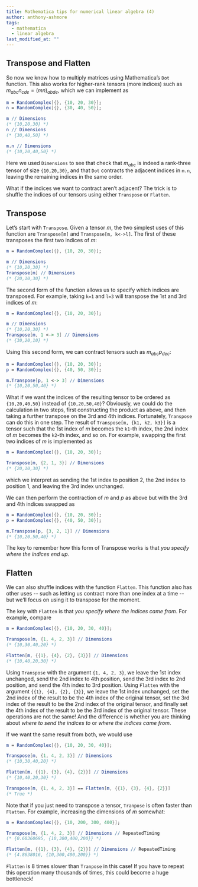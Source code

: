 ```yaml
---
title: Mathematica tips for numerical linear algebra (4)
author: anthony-ashmore
tags:
  - mathematica
  - linear algebra
last_modified_at: ""
---
```


## Transpose and Flatten

So now we know how to multiply matrices using Mathematica’s `Dot` function. This also works for higher-rank tensors (more indices) such as $m_{abc} n_{cde} = (mn)_{abde}$, which we can implement as

```mathematica
m = RandomComplex[{}, {10, 20, 30}];
n = RandomComplex[{}, {30, 40, 50}];

m // Dimensions
(* {10,20,30} *)
n // Dimensions
(* {30,40,50} *)

m.n // Dimensions
(* {10,20,40,50} *)
```

Here we used `Dimensions` to see that check that $m_{abc}$ is indeed a rank-three tensor of size `{10,20,30}`, and that `Dot` contracts the adjacent indices in `m.n`, leaving the remaining indices in the same order.

What if the indices we want to contract aren’t adjacent? The trick is to shuffle the indices of our tensors using either `Transpose` or `Flatten`.

## Transpose

Let’s start with `Transpose`. Given a tensor $m$, the two simplest uses of this function are `Transpose[m]` and `Transpose[m, k<->l]`. The first of these transposes the first two indices of $m$:

```mathematica
m = RandomComplex[{}, {10, 20, 30}];

m // Dimensions
(* {10,20,30} *)
Transpose[m] // Dimensions
(* {20,10,30} *)
```

The second form of the function allows us to specify which indices are transposed. For example, taking `k=1` and `l=3` will transpose the 1st and 3rd indices of $m$:

```mathematica
m = RandomComplex[{}, {10, 20, 30}];

m // Dimensions
(* {10,20,30} *)
Transpose[m, 1 <-> 3] // Dimensions
(* {30,20,10} *)
```

Using this second form, we can contract tensors such as $m_{abc} p_{dec}$:

```mathematica
m = RandomComplex[{}, {10, 20, 30}];
p = RandomComplex[{}, {40, 50, 30}];

m.Transpose[p, 1 <-> 3] // Dimensions
(* {10,20,50,40} *)
```

What if we want the indices of the resulting tensor to be ordered as `{10,20,40,50}` instead of `{10,20,50,40}`? Obviously, we could do the calculation in two steps, first constructing the product as above, and then taking a further transpose on the 3rd and 4th indices. Fortunately, `Transpose` can do this in one step. The result of `Transpose[m, {k1, k2, k3}]` is a tensor such that the 1st index of $m$ becomes the `k1`-th index, the 2nd index of $m$ becomes the `k2`-th index, and so on. For example, swapping the first two indices of $m$ is implemented as

```mathematica
m = RandomComplex[{}, {10, 20, 30}];

Transpose[m, {2, 1, 3}] // Dimensions
(* {20,10,30} *)
```

which we interpret as sending the 1st index to position 2, the 2nd index to position 1, and leaving the 3rd index unchanged.

We can then perform the contraction of $m$ and $p$ as above but with the 3rd and 4th indices swapped as

```mathematica
m = RandomComplex[{}, {10, 20, 30}];
p = RandomComplex[{}, {40, 50, 30}];

m.Transpose[p, {3, 2, 1}] // Dimensions
(* {10,20,50,40} *)
```

The key to remember how this form of Transpose works is that *you specify where the indices end up*.

## Flatten

We can also shuffle indices with the function `Flatten`. This function also has other uses -- such as letting us contract more than one index at a time -- but we’ll focus on using it to transpose for the moment.

The key with `Flatten` is that *you specify where the indices came from*. For example, compare

```mathematica
m = RandomComplex[{}, {10, 20, 30, 40}];

Transpose[m, {1, 4, 2, 3}] // Dimensions
(* {10,30,40,20} *)

Flatten[m, {{1}, {4}, {2}, {3}}] // Dimensions
(* {10,40,20,30} *)
```

Using `Transpose` with the argument `{1, 4, 2, 3}`, we leave the 1st index unchanged, send the 2nd index to 4th position, send the 3rd index to 2nd position, and send the 4th index to 3rd position. Using `Flatten` with the argument `{{1}, {4}, {2}, {3}}`, we leave the 1st index unchanged, set the 2nd index of the result to be the 4th index of the original tensor, set the 3rd index of the result to be the 2nd index of the original tensor, and finally set the 4th index of the result to be the 3rd index of the original tensor. These operations are not the same! And the difference is whether you are thinking about *where to send the indices to* or *where the indices came from*.

If we want the same result from both, we would use

```mathematica
m = RandomComplex[{}, {10, 20, 30, 40}];

Transpose[m, {1, 4, 2, 3}] // Dimensions
(* {10,30,40,20} *)

Flatten[m, {{1}, {3}, {4}, {2}}] // Dimensions
(* {10,40,20,30} *)

Transpose[m, {1, 4, 2, 3}] == Flatten[m, {{1}, {3}, {4}, {2}}]
(* True *)
```

Note that if you just need to transpose a tensor, `Tranpose` is often faster than `Flatten`. For example, increasing the dimensions of $m$ somewhat:

```mathematica
m = RandomComplex[{}, {10, 200, 300, 400}];

Transpose[m, {1, 4, 2, 3}] // Dimensions // RepeatedTiming
(* {0.60360695, {10,300,400,200}} *)

Flatten[m, {{1}, {3}, {4}, {2}}] // Dimensions // RepeatedTiming
(* {4.8638016, {10,300,400,200}} *)
```

`Flatten` is 8 times slower than `Tranpose` in this case! If you have to repeat this operation many thousands of times, this could become a huge bottleneck!
